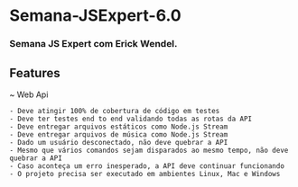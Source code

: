 # Semana-JSExpert-6.0

### Semana JS Expert com Erick Wendel. 

 ## Features 

 ~ Web Api 
  
    - Deve atingir 100% de cobertura de código em testes
    - Deve ter testes end to end validando todas as rotas da API
    - Deve entregar arquivos estáticos como Node.js Stream
    - Deve entregar arquivos de música como Node.js Stream
    - Dado um usuário desconectado, não deve quebrar a API
    - Mesmo que vários comandos sejam disparados ao mesmo tempo, não deve quebrar a API
    - Caso aconteça um erro inesperado, a API deve continuar funcionando
    - O projeto precisa ser executado em ambientes Linux, Mac e Windows


